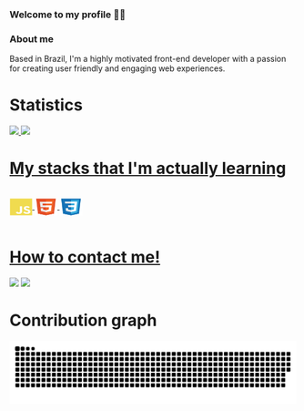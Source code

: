 ### Welcome to my profile 👋💙

### About me

Based in Brazil, I'm a highly motivated
                 front-end developer with a passion for creating user friendly
                 and engaging web experiences.

# Statistics

<div>
  <a href="https://github.com/Tubaral">
  <img height="180em" src="https://github-readme-stats.vercel.app/api?username=Tubaral&show_icons=true&theme=tokyonight&include_all_commits=true&count_private=true"/>
  <img height="180em" src="https://github-readme-stats.vercel.app/api/top-langs/?username=Tubaral&layout=compact&langs_count=6&theme=tokyonight"/>
</div>

# My stacks that I'm actually learning

<div style="display: inline_block"><br>
  <img align="center" alt="Js" height="30" width="40" src="https://raw.githubusercontent.com/devicons/devicon/master/icons/javascript/javascript-plain.svg">
  <img align="center" alt="HTML" height="30" width="40" src="https://raw.githubusercontent.com/devicons/devicon/master/icons/html5/html5-original.svg">
  <img align="center" alt="CSS" height="30" width="40" src="https://raw.githubusercontent.com/devicons/devicon/master/icons/css3/css3-original.svg">
</div>
 
 <br>
 
  # How to contact me!
 
<div> 
  
  <a href = "mailto:thiagoml0886@gmail.com"><img src="https://img.shields.io/badge/-Gmail-%23333?style=for-the-badge&logo=gmail&logoColor=white" target="_blank"></a>
  <a href="https://www.linkedin.com/in/thiago-marques-8b876b15b" target="_blank"><img src="https://img.shields.io/badge/-LinkedIn-%230077B5?style=for-the-badge&logo=linkedin&logoColor=white"></a> 

  # Contribution graph
 
  ![Snake animation](https://github.com/Tubaral/Tubaral/blob/output/github-contribution-grid-snake.svg)

</div>

